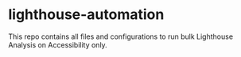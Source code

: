 # lighthouse-automation
This repo contains all files and configurations to run bulk Lighthouse Analysis on Accessibility only.
